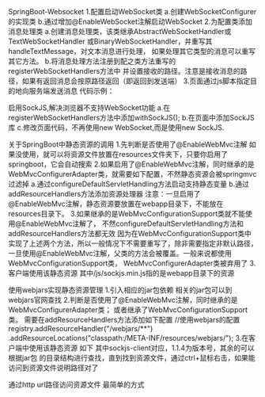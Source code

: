SpringBoot-Websocket
    1.配置启动WebSocket类
        a.创建WebSocketConfigurer的实现类
        b.通过增加@EnableWebSocket注解启动WebSocket
    2.为配置类添加消息处理类
        a.创建消息处理类，该类继承AbstractWebSocketHandler或TextWebSocketHandler
            或BinaryWebSocketHandler，并重写其handleTextMessage，对文本消息进行处理，
            如果处理其它类型的消息可以重写其它方法。
        b.将消息处理方法注册到配之类方法重写的registerWebSocketHandlers方法中
            并设置接收的路径。注意是接收消息的路径，如果有返回消息会按原路径返回（即返回到发送端）
    3.页面通过js脚本指定目的地向服务端发送消息
        代码示例： <script type="text/javascript">
                     var url='ws://'+window.location.host+'/mes';
                     var sock=new WebSocket(url);
                     sock.onopen=function () {
                         console.log('Opening');
                         sayMes();
                     };
                     sock.onmessage=function (e) {
                         console.log("received message: "+e.data)
                         setTimeout(function () {
                             sayMes();
                         },2000);
                     };
                     sock.onclose=function () { console.log("sending message") };
                     function sayMes() {
                         console.log("sending message!");
                         sock.send("Hello new friend.");
                     }
                 </script>
                 
启用SockJS,解决浏览器不支持WebSocket功能
        a.在registerWebSocketHandlers方法中添加withSockJS();
        b.在页面中添加SockJS库
        c.修改页面代码，不再使用new WebSocket,而是使用new SockJS.
        
关于SpringBoot中静态资源的调用
    1.先判断是否使用了@EnableWebMvc注解
        如果没使用，就可以将资源文件放置在resources文件夹下，只要你启用了springboot，它会自动搜索
    2.如果启用了@EnableWebMvc注解，同时继承的是WebMvcConfigurerAdapter类，就需要如下配置，不然静态资源会被springmvc过滤掉
        a.通过configureDefaultServletHandling方法启动支持静态变量
        b.通过addResourceHandlers方法添加资源处理器
      注意：一旦启用了@EnableWebMvc注解，静态资源要放置在webapp目录下，不能放在
            resources目录下。
    3.如果继承的是WebMvcConfigurationSupport类就不能使用@EnableWebMvc注解了，
      不然configureDefaultServletHandling方法和addResourceHandlers方法都无效
      因为在WebMvcConfigurationSupport类中实现了上述两个方法，所以一般情况下不需要重写了，除非需要指定非默认路径，
      一旦使用@EnableWebMvc注解，父类的方法会被覆盖。一般来说都使用WebMvcConfigurationSupport类，
      WebMvcConfigurerAdapter类被弃用了
    3.客户端使用该静态资源
        <script th:src="@{/js/sockjs.min.js}"></script>
            其中/js/sockjs.min.js指的是webapp目录下的资源  
                 
使用webjars实现静态资源管理
        1.引入相应的jar包依赖
            相关的jar包可以到webjars官网查找
        2.判断是否使用了@EnableWebMvc注解，同时继承的是WebMvcConfigurerAdapter类；
            或者继承了WebMvcConfigurationSupport类。
            需要在addResourceHandlers方法添加如下配置
            //使用webjars的配置
            registry.addResourceHandler("/webjars/**")
                .addResourceLocations("classpath:/META-INF/resources/webjars/");
        3.在客户端中使用该静态资源 如下
            <script src="/webjars/sockjs-client/1.1.4/dist/sockjs.js"></script>
            其中sockjs-client对应<artifactId>，1.1.4为版本号，其余的可以根据jar包
            的目录结构进行查找，直到找到资源文件，通过ctrl+鼠标右击，如果能访问到资源文件说明路径对了

通过http url路径访问资源文件
        最简单的方式